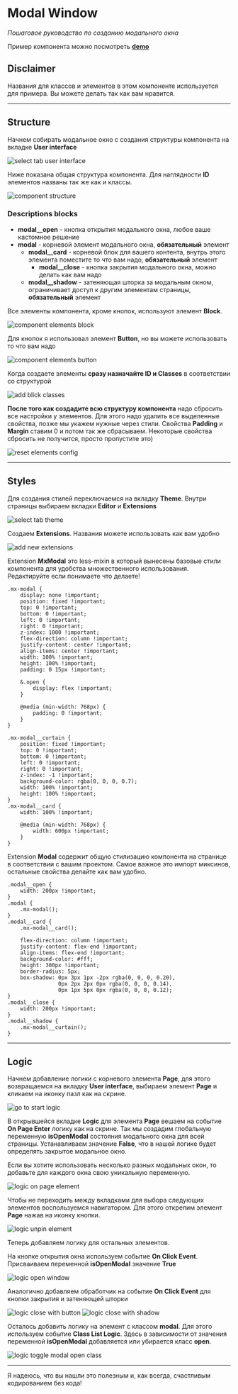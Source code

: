 # Modal Window

_Пошаговое руководство по созданию модального окна_

Пример компонента можно посмотреть **[demo](https://eu.backendlessappcontent.com/8AAA8E74-06F7-48FD-9154-1AA3227BFA24/D8E91033-BD89-40C0-9FD9-126973003E38/files/web/app/index.html?page=Modal)**

## Disclaimer

Названия для классов и элементов в этом компоненте используется для примера. Вы можете делать так как вам нравится.

***

## Structure

Начнем собирать модальное окно с создания структуры компонента на вкладке **User interface**

![select tab user interface](./images/tab_user_interface.png)

Ниже показана общая структура компонента. Для наглядности **ID** элементов названы так же как и классы.

![component structure](./images/structure.png)

### Descriptions blocks
- **modal__open** - кнопка открытия модального окна, любое ваше кастомное решение
- **modal** - корневой элемент модального окна, **обязательный** элемент
    - **modal__card** - корневой блок для вашего контента, внутрь этого элемента поместите то что вам надо, **обязательный** элемент
        - **modal__close** - кнопка закрытия модального окна, можно делать как вам надо
    - **modal__shadow** - затеняющая шторка за модальным окном, ограничивает доступ к другим элементам страницы, **обязательный** элемент

Все элементы компонента, кроме кнопок, используют элемент **Block**.

![component elements block](./images/elements_block.png)

Для кнопок я использовал элемент **Button**, но вы можете использовать то что вам надо

![component elements button](./images/elements_button.png)

Когда создаете элементы **сразу назначайте ID и Classes** в соответствии со структурой

![add blick classes](./images/add_block_classes.png)

**После того как создадите всю структуру компонента** надо сбросить все настройки у элементов. Для этого надо удалить все выделенные свойства, позже мы укажем нужные через стили. Свойства **Padding** и **Margin** ставим 0 и потом так же сбрасываем. Некоторые свойства сбросить не получится, просто пропустите это)

![reset elements config](./images/reset_config.png)

***

## Styles

Для создания стилей переключаемся на вкладку **Theme**. Внутри страницы выбираем вкладки **Editor** и **Extensions**

![select tab theme](./images/tab_theme.png)

Создаем **Extensions**. Названия можете использовать как вам удобно

![add new extensions](./images/new_extensions.png)

Extension **MxModal** это less-mixin в который вынесены базовые стили компонента для удобства множественного использования. Редактируйте если понимаете что делаете!

```less
.mx-modal {
    display: none !important;
    position: fixed !important;
    top: 0 !important;
    bottom: 0 !important;
    left: 0 !important;
    right: 0 !important;
    z-index: 1000 !important;
    flex-direction: column !important;
    justify-content: center !important;
    align-items: center !important;
    width: 100% !important;
    height: 100% !important;
    padding: 0 15px !important;

    &.open {
        display: flex !important;
    }

    @media (min-width: 768px) {
        padding: 0 !important;
    }
}

.mx-modal__curtain {
    position: fixed !important;
    top: 0 !important;
    bottom: 0 !important;
    left: 0 !important;
    right: 0 !important;
    z-index: -1 !important;
    background-color: rgba(0, 0, 0, 0.7);
    width: 100% !important;
    height: 100% !important;
}
.mx-modal__card {
    width: 100% !important;

    @media (min-width: 768px) {
        width: 600px !important;
    }
}
```

Extension **Modal** содержит общую стилизацию компонента на странице в соответствии с вашим проектом. Самое важное это импорт миксинов, остальные свойства делайте как вам удобно.

```less
.modal__open {
    width: 200px !important;
}
.modal {
    .mx-modal();
}
.modal__card {
    .mx-modal__card();

    flex-direction: column !important;
    justify-content: flex-end !important;
    align-items: flex-end !important;
    background-color: #fff;
    height: 300px !important;
    border-radius: 5px;
    box-shadow: 0px 3px 1px -2px rgba(0, 0, 0, 0.20), 
                0px 2px 2px 0px rgba(0, 0, 0, 0.14), 
                0px 1px 5px 0px rgba(0, 0, 0, 0.12);
}
.modal__close {
    width: 200px !important;
}
.modal__shadow {
    .mx-modal__curtain();
}
```
***

## Logic

Начнем добавление логики с корневого элемента **Page**, для этого возвращаемся на вкладку **User interface**, выбираем элемент **Page** и кликаем на иконку пазл как на скрине.

![go to start logic](./images/go_logic.png)

В открывшейся вкладке **Logic** для элемента **Page** вешаем на событие **On Page Enter** логику как на скрине. Так мы создадим глобальную переменную **isOpenModal** состояния модального окна для всей страницы. Устанавливаем значение **False**, что в нашей логике будет определять закрытое модальное окно. 

Если вы хотите использовать несколько разных модальных окон, то добавьте для каждого окна свою уникальную переменную.

![logic on page element](./images/logic_page.png)

Чтобы не переходить между вкладками для выбора следующих элементов воспользуемся навигатором. Для этого открепим элемент **Page** нажав на иконку кнопки.

![logic unpin element](./images/logic_unpin.png)

Теперь добавляем логику для остальных элементов.

На кнопке открытия окна используем событие **On Click Event**. Присваиваем переменной **isOpenModal** значение **True**

![logic open window](./images/logic_open.png)

Аналогично добавляем обработчик на событие **On Click Event** для кнопки закрытия и затеняющей шторки

![logic close with button](./images/logic_close_button.png)
![logic close with shadow](./images/logic_close_shadow.png)

Осталось добавить логику на элемент с классом **modal**. Для этого используем событие **Class List Logic**. Здесь в зависимости от значения переменной **isOpenModal** добавляется или убирается класс **open**.

![logic toggle modal open class](./images/logic_toggle_modal_class.png)
***

Я надеюсь, что вы нашли это полезным и, как всегда, счастливым кодированием без кода!

